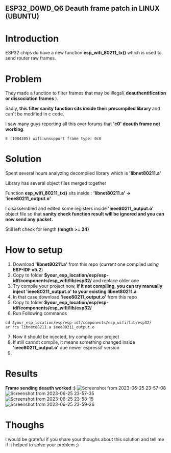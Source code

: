 ## ESP32_D0WD_Q6 Deauth frame patch in LINUX (UBUNTU)
# Introduction
ESP32 chips do have a new function **esp_wifi_80211_tx()** which is used to send router raw frames.

# Problem
They made a function to filter frames that may be illegal( **deauthentification or dissociation frames** ).

Sadly, **this filter sanity function sits inside their precompiled library** and can't be modified in c code.

I saw many guys reporting all this over forums that **'c0' deauth frame not working**.
```
E (1084305) wifi:unsupport frame type: 0c0
```
# Solution
Spent several hours analyzing decompiled library which is **'libnet80211.a'**

Library has several object files merged together

Function **esp_wifi_80211_tx()** sits inside :
**'libnet80211.a' -> 'ieee80211_output.o'**

I disassembled and edited some registers inside **'ieee80211_output.o'** object file so that **sanity check function result will be ignored and you can now send any packet.**

Still left check for length **(length >= 24)**

# How to setup
1. Download **'libnet80211.a'** from this repo (current one compiled using **ESP-IDF v5.2**)
2. Copy to folder **$your_esp_location/esp/esp-idf/components/esp_wifi/lib/esp32/** and replace older one
3. Try compile your project now, **if it not compiling, you can try manually inject 'ieee80211_output.o' to your existing libnet80211.a**
4. In that case download **'ieee80211_output.o'** from this repo
5. Copy to folder **$your_esp_location/esp/esp-idf/components/esp_wifi/lib/esp32/**
6. Run Following commands
```
cd $your_esp_location/esp/esp-idf/components/esp_wifi/lib/esp32/
ar rcs libnet80211.a ieee80211_output.o
```
7. Now it should be injected, try compile your project
8. If still cannot compile, it means something changed inside **'ieee80211_output.o'** due newer espressif version
9. 
# Results
**Frame sending deauth worked :)**
![Screenshot from 2023-06-25 23-57-08](https://github.com/Hex2424/esp32_deauth_patch/assets/81779693/1a9236da-a9d7-4e05-bbda-178871e16f5e)
![Screenshot from 2023-06-25 23-57-35](https://github.com/Hex2424/esp32_deauth_patch/assets/81779693/29828edc-40e1-4c7c-b238-422a0a9277dd)
![Screenshot from 2023-06-25 23-58-15](https://github.com/Hex2424/esp32_deauth_patch/assets/81779693/e248af49-37af-4108-8c09-894b6f31dc5d)
![Screenshot from 2023-06-25 23-59-26](https://github.com/Hex2424/esp32_deauth_patch/assets/81779693/6633013a-3c01-4454-ac5f-85ad5bad45c1)
# Thoughs
I would be grateful if you share your thoughs about this solution and tell me if it helped to solve your problem ;)

